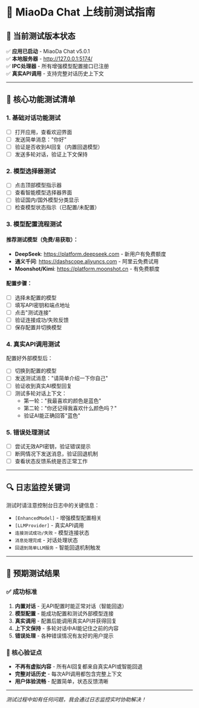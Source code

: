 # 🧪 MiaoDa Chat 上线前测试指南

## 📱 当前测试版本状态
✅ **应用已启动** - MiaoDa Chat v5.0.1  
✅ **本地服务器** - http://127.0.0.1:5174/  
✅ **IPC处理器** - 所有增强模型配置接口已注册  
✅ **真实API调用** - 支持完整对话历史上下文  

---

## 🎯 核心功能测试清单

### 1. **基础对话功能测试**
- [ ] 打开应用，查看欢迎界面
- [ ] 发送简单消息："你好" 
- [ ] 验证是否收到AI回复（内置回退模型）
- [ ] 发送多轮对话，验证上下文保持

### 2. **模型选择器测试**  
- [ ] 点击顶部模型指示器
- [ ] 查看智能模型选择器界面
- [ ] 验证国内/国外模型分类显示
- [ ] 检查模型状态指示（已配置/未配置）

### 3. **模型配置流程测试**
#### 推荐测试模型（免费/易获取）：
- **DeepSeek**: https://platform.deepseek.com - 新用户有免费额度
- **通义千问**: https://dashscope.aliyuncs.com - 阿里云免费试用
- **Moonshot/Kimi**: https://platform.moonshot.cn - 有免费额度

#### 配置步骤：
- [ ] 选择未配置的模型
- [ ] 填写API密钥和端点地址  
- [ ] 点击"测试连接"
- [ ] 验证连接成功/失败反馈
- [ ] 保存配置并切换模型

### 4. **真实API调用测试**
配置好外部模型后：
- [ ] 切换到配置的模型
- [ ] 发送测试消息："请简单介绍一下你自己"
- [ ] 验证收到真实AI模型回复
- [ ] 测试多轮对话上下文：
  - 第一轮："我最喜欢的颜色是蓝色"
  - 第二轮："你还记得我喜欢什么颜色吗？"
  - 验证AI能正确回答"蓝色"

### 5. **错误处理测试**
- [ ] 尝试无效API密钥，验证错误提示
- [ ] 断网情况下发送消息，验证回退机制  
- [ ] 查看状态反馈系统是否正常工作

---

## 🔍 日志监控关键词

测试时请注意控制台日志中的关键信息：
- `[EnhancedModel]` - 增强模型配置相关
- `[LLMProvider]` - 真实API调用
- `连接测试成功/失败` - 模型连接状态
- `消息处理完成` - 对话处理状态  
- `回退到简单LLM服务` - 智能回退机制触发

---

## 🚀 预期测试结果

### ✅ 成功标准
1. **内置对话** - 无API配置时能正常对话（智能回退）
2. **模型配置** - 能成功配置和测试外部模型连接
3. **真实调用** - 配置后能调用真实API并获得回复  
4. **上下文保持** - 多轮对话中AI能记住之前的内容
5. **错误处理** - 各种错误情况有友好的用户提示

### 🎯 核心验证点
- **不再有虚拟内容** - 所有AI回复都来自真实API或智能回退
- **完整对话历史** - 每次API调用都包含完整上下文
- **用户体验流畅** - 配置简单，状态反馈清晰

---

*测试过程中如有任何问题，我会通过日志监控实时协助解决！*